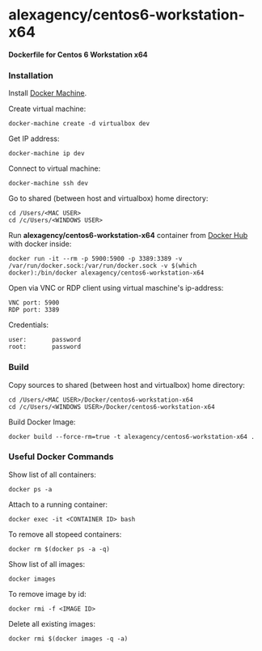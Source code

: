 alexagency/centos6-workstation-x64
==========================

**Dockerfile for Centos 6 Workstation x64**

### Installation

Install [Docker Machine](https://docs.docker.com/machine/install-machine/).

Create virtual machine:
```
docker-machine create -d virtualbox dev
```

Get IP address:
```
docker-machine ip dev
```

Connect to virtual machine:
```
docker-machine ssh dev
```

Go to shared (between host and virtualbox) home directory:
```
cd /Users/<MAC USER>
cd /c/Users/<WINDOWS USER>
```

Run **alexagency/centos6-workstation-x64** container from [Docker Hub](https://hub.docker.com/r/alexagency/centos6-workstation-x64/) with docker inside:
```
docker run -it --rm -p 5900:5900 -p 3389:3389 -v /var/run/docker.sock:/var/run/docker.sock -v $(which docker):/bin/docker alexagency/centos6-workstation-x64
```

Open via VNC or RDP client using virtual maschine's ip-address:

```
VNC port: 5900
RDP port: 3389
```

Credentials:

```
user:		password
root:		password
```

### Build

Copy sources to shared (between host and virtualbox) home directory:
```
cd /Users/<MAC USER>/Docker/centos6-workstation-x64
cd /c/Users/<WINDOWS USER>/Docker/centos6-workstation-x64
```

Build Docker Image:

```
docker build --force-rm=true -t alexagency/centos6-workstation-x64 .
```

### Useful Docker Commands 

Show list of all containers:

```
docker ps -a
```

Attach to a running container:

```
docker exec -it <CONTAINER ID> bash
```

To remove all stopeed containers:

```
docker rm $(docker ps -a -q)
```

Show list of all images:

```
docker images
```

To remove image by id:

```
docker rmi -f <IMAGE ID>
```

Delete all existing images:

```
docker rmi $(docker images -q -a)
```
